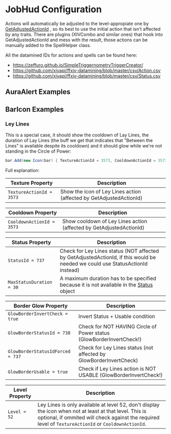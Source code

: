 ﻿# JobHud Configuration

Actions will automatically be adjusted to the level-appropiate one
by [GetAdjustedActionId](https://goatcorp.github.io/Dalamud/api/FFXIVClientStructs.FFXIV.Client.Game.ActionManager.html#FFXIVClientStructs_FFXIV_Client_Game_ActionManager_GetAdjustedActionId_System_UInt32_)
, so its best to use the initial action that isn't affected by any traits. There are plugins (XIVCombo and similar ones)
that hook into GetAdjustedActionId and mess with the result, those actions can be manually added to the SpellHelper
class.

All the datamined IDs for actions and spells can be found here:

- <https://zeffuro.github.io/SimpleTriggernometryTriggerCreator/>
- <https://github.com/xivapi/ffxiv-datamining/blob/master/csv/Action.csv>
- <https://github.com/xivapi/ffxiv-datamining/blob/master/csv/Status.csv>

## AuraAlert Examples

## BarIcon Examples

### Ley Lines

This is a special case, it should show the cooldown of Lay Lines, the duration of Lay Lines (the buff we get that
indicates that "Between the Lines" is available despite its cooldown) and it should glow while we're not standing in the
Circle of Power:

```cs
bar.Add(new Icon(bar) { TextureActionId = 3573, CooldownActionId = 3573, StatusId = 737, MaxStatusDuration = 30, GlowBorderStatusId = 738, GlowBorderInvertCheck = true, GlowBorderStatusIdForced = 737, GlowBorderUsable = true, Level = 52 });
```

Full explanation:

| Texture Property         | Description                                                         |
|--------------------------|---------------------------------------------------------------------|
| `TextureActionId = 3573` | Show the icon of Ley Lines action (affected by GetAdjustedActionId) |

| Cooldown Property         | Description                                                         |
|---------------------------|---------------------------------------------------------------------|
| `CooldownActionId = 3573` | Show cooldown of Ley Lines action (affected by GetAdjustedActionId) |

| Status Property          | Description                                                                                                                                                                        |
|--------------------------|------------------------------------------------------------------------------------------------------------------------------------------------------------------------------------|
| `StatusId = 737`         | Check for Ley Lines status (NOT affected by GetAdjustedActionId, if this would be needed we could use StatusActionId instead)                                                      |
| `MaxStatusDuration = 30` | A maximum duration has to be specified because it is not available in the [Status](https://goatcorp.github.io/Dalamud/api/FFXIVClientStructs.FFXIV.Client.Game.Status.html) object |

| Border Glow Property             | Description                                                          |
|----------------------------------|----------------------------------------------------------------------|
| `GlowBorderInvertCheck = true`   | Invert Status + Usable condition                                     |
| `GlowBorderStatusId = 738`       | Check for NOT HAVING Circle of Power status (GlowBorderInvertCheck!) |
| `GlowBorderStatusIdForced = 737` | Check for Ley Lines status (not affected by GlowBorderInvertCheck)   |
| `GlowBorderUsable = true`        | Check if Ley Lines action is NOT USABLE (GlowBorderInvertCheck!)     |

| Level Property | Description                                                                                                                                                                                                     |
|----------------|-----------------------------------------------------------------------------------------------------------------------------------------------------------------------------------------------------------------|
| `Level = 52`   | Ley Lines is only available at level 52, don't display the icon when not at least at that level. This is optional, if ommited will check against the required level of `TextureActionId` or `CooldownActionId`. |
